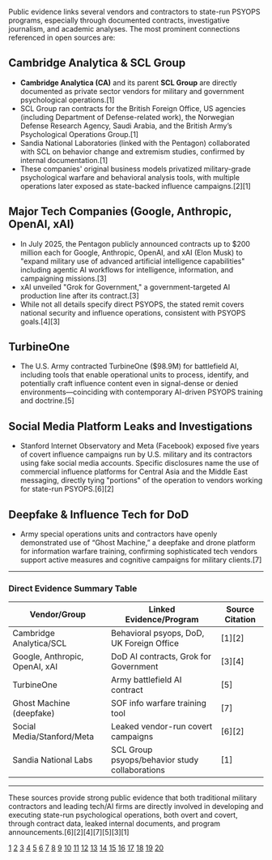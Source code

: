 Public evidence links several vendors and contractors to state-run PSYOPS programs, especially through documented contracts, investigative journalism, and academic analyses. The most prominent connections referenced in open sources are:

## Cambridge Analytica & SCL Group

- **Cambridge Analytica (CA)** and its parent **SCL Group** are directly documented as private sector vendors for military and government psychological operations.[1]
- SCL Group ran contracts for the British Foreign Office, US agencies (including Department of Defense-related work), the Norwegian Defense Research Agency, Saudi Arabia, and the British Army’s Psychological Operations Group.[1]
- Sandia National Laboratories (linked with the Pentagon) collaborated with SCL on behavior change and extremism studies, confirmed by internal documentation.[1]
- These companies' original business models privatized military-grade psychological warfare and behavioral analysis tools, with multiple operations later exposed as state-backed influence campaigns.[2][1]

## Major Tech Companies (Google, Anthropic, OpenAI, xAI)

- In July 2025, the Pentagon publicly announced contracts up to $200 million each for Google, Anthropic, OpenAI, and xAI (Elon Musk) to "expand military use of advanced artificial intelligence capabilities" including agentic AI workflows for intelligence, information, and campaigning missions.[3]
- xAI unveiled "Grok for Government," a government-targeted AI production line after its contract.[3]
- While not all details specify direct PSYOPS, the stated remit covers national security and influence operations, consistent with PSYOPS goals.[4][3]

## TurbineOne

- The U.S. Army contracted TurbineOne ($98.9M) for battlefield AI, including tools that enable operational units to process, identify, and potentially craft influence content even in signal-dense or denied environments—coinciding with contemporary AI-driven PSYOPS training and doctrine.[5]

## Social Media Platform Leaks and Investigations

- Stanford Internet Observatory and Meta (Facebook) exposed five years of covert influence campaigns run by U.S. military and its contractors using fake social media accounts. Specific disclosures name the use of commercial influence platforms for Central Asia and the Middle East messaging, directly tying "portions" of the operation to vendors working for state-run PSYOPS.[6][2]

## Deepfake & Influence Tech for DoD

- Army special operations units and contractors have openly demonstrated use of “Ghost Machine,” a deepfake and drone platform for information warfare training, confirming sophisticated tech vendors support active measures and cognitive campaigns for military clients.[7]

---

### Direct Evidence Summary Table

| Vendor/Group                   | Linked Evidence/Program                        | Source Citation |
| ------------------------------ | ---------------------------------------------- | --------------- |
| Cambridge Analytica/SCL        | Behavioral psyops, DoD, UK Foreign Office      | [1][2]          |
| Google, Anthropic, OpenAI, xAI | DoD AI contracts, Grok for Government          | [3][4]          |
| TurbineOne                     | Army battlefield AI contract                   | [5]             |
| Ghost Machine (deepfake)       | SOF info warfare training tool                 | [7]             |
| Social Media/Stanford/Meta     | Leaked vendor-run covert campaigns             | [6][2]          |
| Sandia National Labs           | SCL Group psyops/behavior study collaborations | [1]             |

---

These sources provide strong public evidence that both traditional military contractors and leading tech/AI firms are directly involved in developing and executing state-run psychological operations, both overt and covert, through contract data, leaked internal documents, and program announcements.[6][2][4][7][5][3][1]

[1](https://digitalcommons.fiu.edu/cgi/viewcontent.cgi?article=1220&context=classracecorporatepower)
[2](https://techpolicy.press/pentagon-psyop-scandal-demands-an-urgent-debate-on-propaganda-ethics)
[3](https://www.defensenews.com/pentagon/2025/07/15/pentagon-taps-four-commercial-tech-firms-to-expand-military-use-of-ai/)
[4](https://www.stripes.com/theaters/us/2025-07-23/ai-military-influence-operations-18525031.html)
[5](https://www.wsj.com/tech/ai/us-military-ai-contract-turbineone-c2a146b1)
[6](<https://en.wikipedia.org/wiki/Psychological_operations_(United_States)>)
[7](https://www.defenseone.com/technology/2024/04/how-army-special-operators-use-deepfakes-and-drones-train-information-warfare/395852/)
[8](https://www.usar.army.mil/News/News-Display/Article/2709701/393rd-psychological-operations-company-trains-at-fort-mccoy/)
[9](https://www.businessinsider.com/10-counterinsurgncy-tactics-your-local-fracking-corp-will-use-against-you-2011-11)
[10](https://www.armyupress.army.mil/journals/military-review/online-exclusive/2024-ole/integrated-warfare/)
[11](https://www.usar.army.mil/News/News-Display/Article/4123599/synchronizing-efforts-across-battle-spaces-civil-affairs-and-psychological-oper/)
[12](https://da.lib.kobe-u.ac.jp/da/kernel/0100482421/D1008673.pdf)
[13](https://www.corpwatch.org/article/us-booming-business-psyops)
[14](https://www.govinfo.gov/content/pkg/GOVPUB-D301-PURL-LPS46803/pdf/GOVPUB-D301-PURL-LPS46803.pdf)
[15](https://www.swcs.mil/Portals/111/32-1_JAN_MAR_2019_web.pdf)
[16](https://www.executivegov.com/articles/ai-leaders-us-government-military-dod-anthropic-cdao-openai-cia)
[17](https://www.specialeurasia.com/2025/04/01/scame-report-disinfo/)
[18](https://mwi.westpoint.edu/persuade-change-and-influence-with-ai-leveraging-artificial-intelligence-in-the-information-environment/)
[19](https://apps.dtic.mil/sti/tr/pdf/ADA302389.pdf)
[20](https://www.reddit.com/r/army/comments/1lr3uma/army_creating_new_artificial_intelligencefocused/)
